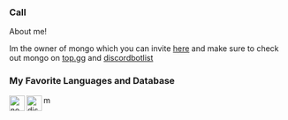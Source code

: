 ### Call

About me!

Im the owner of mongo which you can invite [here](https://dsc.gg/mongo) and make sure to check out mongo on [top.gg](https://top.gg/bot/852002206772756500) and [discordbotlist](https://discordbotlist.com/bots/mongo)


### My Favorite Languages and Database
<img align="left" alt="node.js" width="28px" src="https://images-ext-1.discordapp.net/external/Twz8cHxGCXxMurCwBL2j9DFYPO-4h9HbhWL9vuJ_83E/https/cdn.discordapp.com/emojis/873912093471019050.png" />
<img align="left" alt="discord.js" width="28px" src="https://media.discordapp.net/attachments/846547779417407528/873912591053914122/image0.png" />
<img align=""left" alt="mongofb" width="15px" src="https://images-ext-2.discordapp.net/external/7gMZmZyAavPZ29Aq8Fnw1YhO2aFt6-6XJ1CCX-yDwLM/https/cdn.discordapp.com/emojis/773715536772988968.png" />
